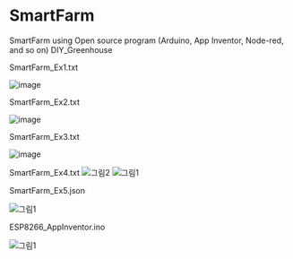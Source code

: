 # SmartFarm
SmartFarm using Open source program (Arduino, App Inventor, Node-red, and so on)
DIY_Greenhouse

SmartFarm_Ex1.txt

![image](https://user-images.githubusercontent.com/60500365/140308143-02df92b2-6e7a-4110-b0f9-7dec0c2dcf70.png)


SmartFarm_Ex2.txt

![image](https://user-images.githubusercontent.com/60500365/140313373-7dd140d4-b949-4956-97ae-f1e925de7285.png)


SmartFarm_Ex3.txt

![image](https://user-images.githubusercontent.com/60500365/140318976-da579646-b246-4b0e-aab7-685b434b932d.png)

SmartFarm_Ex4.txt
![그림2](https://user-images.githubusercontent.com/60500365/142862439-428c04c9-0a7f-495b-b98a-19ca34bf55a9.png)
![그림1](https://user-images.githubusercontent.com/60500365/142862452-587c9b0e-61cf-45d6-99ad-5a47147c2836.png)


SmartFarm_Ex5.json

![그림1](https://user-images.githubusercontent.com/60500365/143161575-fcfc7e7b-2a6b-4c88-b3dc-583df3a1675c.png)


ESP8266_AppInventor.ino

![그림1](https://user-images.githubusercontent.com/60500365/141729086-8e3e98e0-2ff8-4eb8-b5f1-5d1102071e0c.png)

